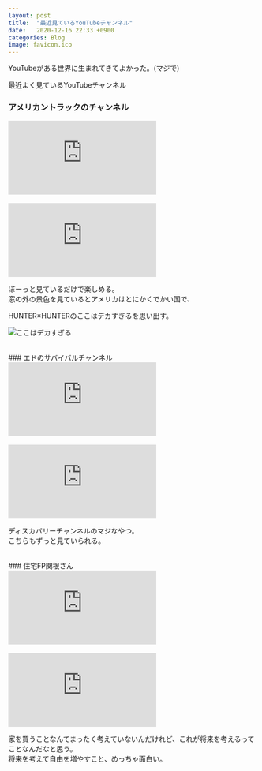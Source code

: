 ```yaml
---
layout: post
title:  "最近見ているYouTubeチャンネル"
date:   2020-12-16 22:33 +0900
categories: Blog
image: favicon.ico
---
```

YouTubeがある世界に生まれてきてよかった。(マジで)


最近よく見ているYouTubeチャンネル
### アメリカントラックのチャンネル
<div class="iframe-wrap">
<iframe src="https://www.youtube.com/embed/3vv1l5fmJOE" frameborder="0" allow="accelerometer; autoplay; clipboard-write; encrypted-media; gyroscope; picture-in-picture" allowfullscreen></iframe>
</div>
<br>
<div class="iframe-wrap">
<iframe src="https://www.youtube.com/embed/E1djY_Ib3YM" frameborder="0" allow="accelerometer; autoplay; clipboard-write; encrypted-media; gyroscope; picture-in-picture" allowfullscreen></iframe>
</div>


ぼーっと見ているだけで楽しめる。  
窓の外の景色を見ているとアメリカはとにかくでかい国で、
  
HUNTER×HUNTERのここはデカすぎるを思い出す。 

![ここはデカすぎる](https://animemiru.jp/wp-content/uploads/2020/09/HUNTER%C3%97HUNTER-ankokutairiku.jpg)


<br>
### エドのサバイバルチャンネル
<div class="iframe-wrap">
<iframe src="https://www.youtube.com/embed/qzBgoB6xMt0" frameborder="0" allow="accelerometer; autoplay; clipboard-write; encrypted-media; gyroscope; picture-in-picture" allowfullscreen></iframe>
</div>
<br>
<div class="iframe-wrap">
<iframe src="https://www.youtube.com/embed/NSwOF_A0LfM" frameborder="0" allow="accelerometer; autoplay; clipboard-write; encrypted-media; gyroscope; picture-in-picture" allowfullscreen></iframe>
</div>

ディスカバリーチャンネルのマジなやつ。  
こちらもずっと見ていられる。


<br>
### 住宅FP関根さん
<div class="iframe-wrap">
<iframe src="https://www.youtube.com/embed/XTZlJrwfmDI" frameborder="0" allow="accelerometer; autoplay; clipboard-write; encrypted-media; gyroscope; picture-in-picture" allowfullscreen></iframe>
</div>
<br>
<div class="iframe-wrap">
<iframe src="https://www.youtube.com/embed/YEG17H8g1ZI" frameborder="0" allow="accelerometer; autoplay; clipboard-write; encrypted-media; gyroscope; picture-in-picture" allowfullscreen></iframe>
</div>


家を買うことなんてまったく考えていないんだけれど、これが将来を考えるってことなんだなと思う。  
将来を考えて自由を増やすこと、めっちゃ面白い。